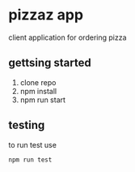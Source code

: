 # pizzaz app

client application for ordering pizza

## gettsing started

1. clone repo
2. npm install
3. npm run start

## testing

to run test use

```shell
npm run test
```

